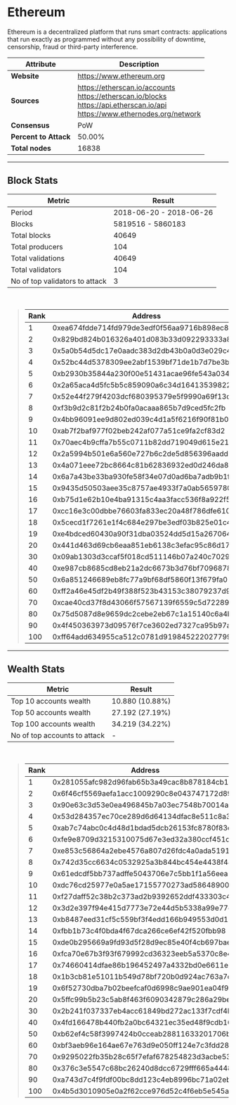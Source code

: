 # Ethereum
Ethereum is a decentralized platform that runs smart contracts: applications that run exactly as programmed without any possibility of downtime, censorship, fraud or third-party interference.<br/>

|Attribute|Description|
|---|---|
|**Website**|https://www.ethereum.org|
|**Sources**|https://etherscan.io/accounts<br/>https://etherscan.io/blocks<br/>https://api.etherscan.io/api<br/>https://www.ethernodes.org/network|
|**Consensus**|PoW|
|**Percent to Attack**|50.00%|
|**Total nodes**|16838|

---
## Block Stats

|Metric|Result|
|---|---|
|Period|2018-06-20 - 2018-06-26|
|Blocks|5819516 - 5860183|
|Total blocks|40649|
|Total producers|104|
|Total validations|40649|
|Total validators|104|
|No of top validators to attack|3|

<br/>

> |Rank|Address|Validations|
> |---|---|---|
> |1|0xea674fdde714fd979de3edf0f56aa9716b898ec8|11048|
> |2|0x829bd824b016326a401d083b33d092293333a830|7122|
> |3|0x5a0b54d5dc17e0aadc383d2db43b0a0d3e029c4c|6571|
> |4|0x52bc44d5378309ee2abf1539bf71de1b7d7be3b5|4780|
> |5|0xb2930b35844a230f00e51431acae96fe543a0347|4165|
> |6|0x2a65aca4d5fc5b5c859090a6c34d164135398226|967|
> |7|0x52e44f279f4203dcf680395379e5f9990a69f13c|837|
> |8|0xf3b9d2c81f2b24b0fa0acaaa865b7d9ced5fc2fb|824|
> |9|0x4bb96091ee9d802ed039c4d1a5f6216f90f81b01|498|
> |10|0xab7f2baf977f02beb242af077a51ce9fa2cf83d2|352|
> |11|0x70aec4b9cffa7b55c0711b82dd719049d615e21d|329|
> |12|0x2a5994b501e6a560e727b6c2de5d856396aadd38|293|
> |13|0x4a071eee72bc8664c81b62836932ed0d246da82b|255|
> |14|0x6a7a43be33ba930fe58f34e07d0ad6ba7adb9b1f|250|
> |15|0x9435d50503aee35c8757ae4933f7a0ab56597805|245|
> |16|0xb75d1e62b10e4ba91315c4aa3facc536f8a922f5|215|
> |17|0xcc16e3c00dbbe76603fa833ec20a48f786dfe610|194|
> |18|0x5cecd1f7261e1f4c684e297be3edf03b825e01c4|156|
> |19|0xe4bdced60430a90f31dba03524dd5d15a2670649|145|
> |20|0x441d463d69cb6eaa851eb6138c3efac95c86d17b|93|
> |30|0x09ab1303d3ccaf5f018cd511146b07a240c70294|54|
> |40|0xe987cb8685cd8eb21a2dc6673b3d76bf70968780|22|
> |50|0x6a851246689eb8fc77a9bf68df5860f13f679fa0|11|
> |60|0xff2a46e45df2b49f388f523b43153c38079237d9|3|
> |70|0xcae40cd37f8d43066f57567139f6559c5d722896|1|
> |80|0x75d5087d8e9659dc2cebe2eb67c1a15140c6a4b3|1|
> |90|0x4f450363973d09576f7ce3602ed7327ca95b97aa|1|
> |100|0xff64add634955ca512c0781d9198452220277999|1|

---
## Wealth Stats

|Metric|Result|
|---|---|
|Top 10 accounts wealth|10.880 (10.88%)|
|Top 50 accounts wealth|27.192 (27.19%)|
|Top 100 accounts wealth|34.219 (34.22%)|
|No of top accounts to attack|-|

<br/>

> |Rank|Address|Wealth|
> |---|---|---|
> |1|0x281055afc982d96fab65b3a49cac8b878184cb16|1.533%|
> |2|0x6f46cf5569aefa1acc1009290c8e043747172d89|1.505%|
> |3|0x90e63c3d53e0ea496845b7a03ec7548b70014a91|1.503%|
> |4|0x53d284357ec70ce289d6d64134dfac8e511c8a3d|1.374%|
> |5|0xab7c74abc0c4d48d1bdad5dcb26153fc8780f83e|0.9966%|
> |6|0xfe9e8709d3215310075d67e3ed32a380ccf451c8|0.9208%|
> |7|0xe853c56864a2ebe4576a807d26fdc4a0ada51919|0.7985%|
> |8|0x742d35cc6634c0532925a3b844bc454e4438f44e|0.7781%|
> |9|0x61edcdf5bb737adffe5043706e7c5bb1f1a56eea|0.7524%|
> |10|0xdc76cd25977e0a5ae17155770273ad58648900d3|0.7181%|
> |11|0xf27daff52c38b2c373ad2b9392652ddf433303c4|0.6705%|
> |12|0x3d2e397f94e415d7773e72e44d5b5338a99e77d9|0.6703%|
> |13|0xb8487eed31cf5c559bf3f4edd166b949553d0d11|0.6687%|
> |14|0xfbb1b73c4f0bda4f67dca266ce6ef42f520fbb98|0.6679%|
> |15|0xde0b295669a9fd93d5f28d9ec85e40f4cb697bae|0.6646%|
> |16|0xfca70e67b3f93f679992cd36323eeb5a5370c8e4|0.5890%|
> |17|0x74660414dfae86b196452497a4332bd0e6611e82|0.5780%|
> |18|0x1b3cb81e51011b549d78bf720b0d924ac763a7c2|0.5581%|
> |19|0x6f52730dba7b02beefcaf0d6998c9ae901ea04f9|0.5562%|
> |20|0x5ffc99b5b23c5ab8f463f6090342879c286a29be|0.5503%|
> |30|0x2b241f037337eb4acc61849bd272ac133f7cdf4b|0.3767%|
> |40|0x4fd166478b440fb2a0bc64321ec35ed48f9cdb16|0.2804%|
> |50|0xb62ef4c58f3997424b0cceab28811633201706bc|0.2028%|
> |60|0xbf3aeb96e164ae67e763d9e050ff124e7c3fdd28|0.1864%|
> |70|0x9295022fb35b28c65f7efaf678254823d3acbe53|0.1569%|
> |80|0x376c3e5547c68bc26240d8dcc6729fff665a4448|0.1146%|
> |90|0xa743d7c4f9fdf00bc8dd123c4eb8996bc71a02eb|0.1017%|
> |100|0x4b5d3010905e0a2f62cce976d52c4f6eb5e545a5|0.09966%|

